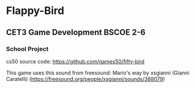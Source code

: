 # Flappy-Bird


## CET3 Game Development BSCOE 2-6


### School Project

cs50 source code:
https://github.com/games50/fifty-bird

This game uses this sound from freesound:
Mario's way by xsgianni (Gianni Caratelli) (https://freesound.org/people/xsgianni/sounds/388079)